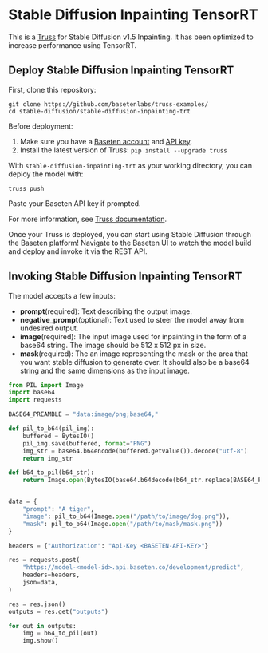 # Stable Diffusion Inpainting TensorRT

This is a [Truss](https://truss.baseten.co/) for Stable Diffusion v1.5 Inpainting. It has been optimized to increase performance using TensorRT.

## Deploy Stable Diffusion Inpainting TensorRT

First, clone this repository:

```
git clone https://github.com/basetenlabs/truss-examples/
cd stable-diffusion/stable-diffusion-inpainting-trt
```

Before deployment:

1. Make sure you have a [Baseten account](https://app.baseten.co/signup) and [API key](https://app.baseten.co/settings/account/api_keys).
2. Install the latest version of Truss: `pip install --upgrade truss`

With `stable-diffusion-inpainting-trt` as your working directory, you can deploy the model with:

```
truss push
```

Paste your Baseten API key if prompted.

For more information, see [Truss documentation](https://truss.baseten.co).

Once your Truss is deployed, you can start using Stable Diffusion through the Baseten platform! Navigate to the Baseten UI to watch the model build and deploy and invoke it via the REST API.

## Invoking Stable Diffusion Inpainting TensorRT

The model accepts a few inputs:
- __prompt__(required): Text describing the output image.
- __negative_prompt__(optional): Text used to steer the model away from undesired output.
- __image__(required): The input image used for inpainting in the form of a base64 string. The image should be 512 x 512 px in size.
- __mask__(required): The an image representing the mask or the area that you want stable diffusion to generate over. It should also be a base64 string and the same dimensions as the input image.

```python
from PIL import Image
import base64
import requests

BASE64_PREAMBLE = "data:image/png;base64,"

def pil_to_b64(pil_img):
    buffered = BytesIO()
    pil_img.save(buffered, format="PNG")
    img_str = base64.b64encode(buffered.getvalue()).decode("utf-8")
    return img_str

def b64_to_pil(b64_str):
    return Image.open(BytesIO(base64.b64decode(b64_str.replace(BASE64_PREAMBLE, ""))))


data = {
    "prompt": "A tiger",
    "image": pil_to_b64(Image.open("/path/to/image/dog.png")),
    "mask": pil_to_b64(Image.open("/path/to/mask/mask.png"))
}

headers = {"Authorization": "Api-Key <BASETEN-API-KEY>"}

res = requests.post(
    "https://model-<model-id>.api.baseten.co/development/predict",
    headers=headers,
    json=data,
)

res = res.json()
outputs = res.get("outputs")

for out in outputs:
    img = b64_to_pil(out)
    img.show()
```
